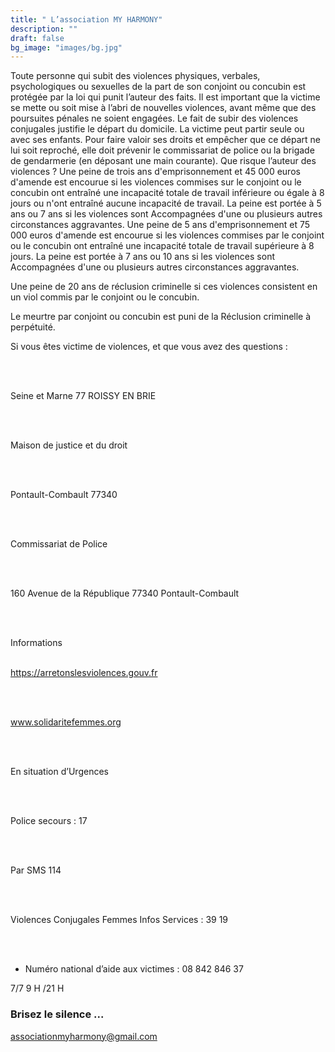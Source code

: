 ```yaml
---
title: " L’association MY HARMONY"
description: ""
draft: false
bg_image: "images/bg.jpg"
---
```

Toute personne qui subit des violences physiques, verbales, psychologiques ou sexuelles de la part de son conjoint ou concubin est protégée par la loi qui punit l’auteur des faits.
Il est important que la victime se mette ou soit mise à l’abri de nouvelles violences, avant même que des poursuites pénales ne soient engagées.
Le fait de subir des violences conjugales justifie le départ du domicile.
La victime peut partir seule ou avec ses enfants.
 Pour faire valoir ses droits et empêcher que ce départ ne lui soit reproché, elle doit prévenir le commissariat de police ou la brigade de gendarmerie (en déposant une main courante).
Que risque l’auteur des violences ?
  Une peine de trois ans d'emprisonnement et 45 000 euros d'amende est encourue si les violences commises sur le conjoint ou le concubin ont entraîné une incapacité totale de travail inférieure ou égale à 8 jours ou n'ont entraîné aucune incapacité de travail.
La peine est portée à 5 ans ou 7 ans si les violences sont
 Accompagnées d'une ou plusieurs autres circonstances aggravantes.
 Une peine de 5 ans d'emprisonnement et 75 000 euros d'amende est encourue si les violences commises par le conjoint ou le concubin ont entraîné une incapacité totale de travail supérieure à 8 jours.
La peine est portée à 7 ans ou 10 ans si les violences sont Accompagnées d'une ou plusieurs autres circonstances aggravantes.

Une peine de 20 ans de réclusion criminelle si ces violences consistent en un viol commis par le conjoint ou le concubin.

Le meurtre par conjoint ou concubin est puni de la
 Réclusion criminelle à perpétuité.

Si vous êtes victime de violences, et que vous avez des questions :

</br>
</br>

Seine et Marne 77  ROISSY EN BRIE

</br>
</br>

Maison de justice et du droit

</br>
</br>

Pontault-Combault 77340

</br>
</br>

Commissariat de Police

</br>
</br>

160 Avenue de la République 77340 Pontault-Combault

</br>
</br>

Informations
</br>
</br>


https://arretonslesviolences.gouv.fr

</br>
</br>

www.solidaritefemmes.org

</br>
</br>

En situation d’Urgences

</br>
</br>

Police secours : 17

</br>
</br>

Par SMS 114

</br>
</br>

Violences Conjugales Femmes Infos Services : 39 19

</br>
</br>

* Numéro national d’aide aux victimes : 08 842 846 37        

7/7 9 H /21 H


### Brisez le silence ...

associationmyharmony@gmail.com
